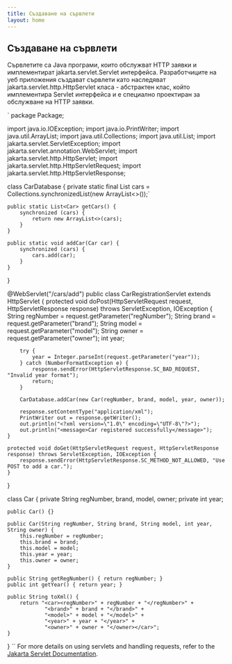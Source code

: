 ```yaml
---
title: Създаване на сървлети
layout: home
---
```


## Cъздаване на сървлети

Сървлетите са Java програми, които обслужват HTTP заявки и имплементират jakarta.servlet.Servlet интерфейса. Разработчиците на уеб приложения създават сървлети като наследяват jakarta.servlet.http.HttpServlet класа - абстрактен клас, който имплементира Servlet интерфейса и е специално проектиран за обслужване на HTTP заявки.

`
package Package;

import java.io.IOException;
import java.io.PrintWriter;
import java.util.ArrayList;
import java.util.Collections;
import java.util.List;
import jakarta.servlet.ServletException;
import jakarta.servlet.annotation.WebServlet;
import jakarta.servlet.http.HttpServlet;
import jakarta.servlet.http.HttpServletRequest;
import jakarta.servlet.http.HttpServletResponse;

class CarDatabase {
    private static final List<Car> cars = Collections.synchronizedList(new ArrayList<>());`

    public static List<Car> getCars() {
        synchronized (cars) {
            return new ArrayList<>(cars);
        }
    }

    public static void addCar(Car car) {
        synchronized (cars) {
            cars.add(car);
        }
    }
}

@WebServlet("/cars/add")
public class CarRegistrationServlet extends HttpServlet {
    protected void doPost(HttpServletRequest request, HttpServletResponse response) throws ServletException, IOException {
        String regNumber = request.getParameter("regNumber");
        String brand = request.getParameter("brand");
        String model = request.getParameter("model");
        String owner = request.getParameter("owner");
        int year;

        try {
            year = Integer.parseInt(request.getParameter("year"));
        } catch (NumberFormatException e) {
            response.sendError(HttpServletResponse.SC_BAD_REQUEST, "Invalid year format");
            return;
        }

        CarDatabase.addCar(new Car(regNumber, brand, model, year, owner));

        response.setContentType("application/xml");
        PrintWriter out = response.getWriter();
        out.println("<?xml version=\"1.0\" encoding=\"UTF-8\"?>");
        out.println("<message>Car registered successfully</message>");
    }

    protected void doGet(HttpServletRequest request, HttpServletResponse response) throws ServletException, IOException {
        response.sendError(HttpServletResponse.SC_METHOD_NOT_ALLOWED, "Use POST to add a car.");
    }
}

class Car {
    private String regNumber, brand, model, owner;
    private int year;

    public Car() {}

    public Car(String regNumber, String brand, String model, int year, String owner) {
        this.regNumber = regNumber;
        this.brand = brand;
        this.model = model;
        this.year = year;
        this.owner = owner;
    }

    public String getRegNumber() { return regNumber; }
    public int getYear() { return year; }

    public String toXml() {
        return "<car><regNumber>" + regNumber + "</regNumber>" +
                "<brand>" + brand + "</brand>" +
                "<model>" + model + "</model>" +
                "<year>" + year + "</year>" +
                "<owner>" + owner + "</owner></car>";
    }
}
``
For more details on using servlets and handling requests, refer to the [Jakarta Servlet Documentation](https://jakarta.ee/specifications/servlet/).

[Just the Docs]: https://just-the-docs.github.io/just-the-docs/

